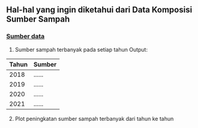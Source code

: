 ## Hal-hal yang ingin diketahui dari Data Komposisi Sumber Sampah
### [Sumber data](https://docs.google.com/spreadsheets/d/1B7xMx9-5Q4eOmw8Vp4-KzMG2MAzuIZa5/edit?usp=share_link&ouid=102172680674629401624&rtpof=true&sd=true)

1. Sumber sampah terbanyak pada setiap tahun
Output:

| Tahun | Sumber |
| ----- | ------ |
| 2018  | ...... |
| 2019  | ...... |
| 2020  | ...... |
| 2021  | ...... |

2. Plot peningkatan sumber sampah terbanyak dari tahun ke tahun
